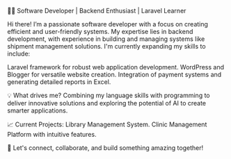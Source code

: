 👨‍💻 Software Developer | Backend Enthusiast | Laravel Learner

Hi there! I’m a passionate software developer with a focus on creating efficient and user-friendly systems. My expertise lies in backend development, with experience in building and managing systems like shipment management solutions. I'm currently expanding my skills to include:

Laravel framework for robust web application development.
WordPress and Blogger for versatile website creation.
Integration of payment systems and generating detailed reports in Excel.

💡 What drives me?
Combining my language skills with programming to deliver innovative solutions and exploring the potential of AI to create smarter applications.

📈 Current Projects:
Library Management System.
Clinic Management Platform with intuitive features.

🔗 Let's connect, collaborate, and build something amazing together!
